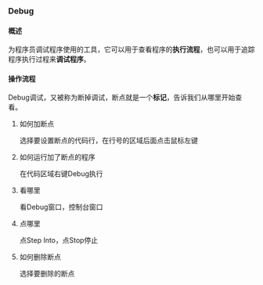 ### Debug

#### 概述

为程序员调试程序使用的工具，它可以用于查看程序的**执行流程**，也可以用于追踪程序执行过程来**调试程序**。

#### 操作流程

​ Debug调试，又被称为断掉调试，断点就是一个**标记**，告诉我们从哪里开始查看。

1. 如何加断点

   选择要设置断点的代码行，在行号的区域后面点击鼠标左键

2. 如何运行加了断点的程序

   在代码区域右键Debug执行

3. 看哪里

   看Debug窗口，控制台窗口

4. 点哪里

   点Step Into，点Stop停止

5. 如何删除断点

   选择要删除的断点
